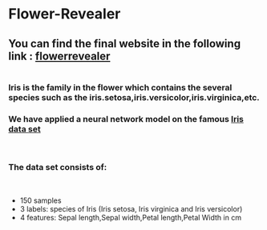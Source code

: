 # Flower-Revealer
<h2>You can find the final website in the following link : <a href ="http://flowerrevealer.pythonanywhere.com/">flowerrevealer</a></h2>
<img src= "https://raw.githubusercontent.com/ghaliBenji98//Flower-Revealer/master/Capture.png" alt="" height="x2">
<h3>Iris is the family in the flower which contains the several species such as the iris.setosa,iris.versicolor,iris.virginica,etc.</h3>
<h3>We have applied a neural network model on the famous <a href = 'https://raw.githubusercontent.com/ghaliBenji98/Flower-Revealer/master/iris.data'>Iris data set</a></h3><br>
<h3>The data set consists of:</h3><br>
<ul>
  <li>150 samples</li>
  <li>3 labels: species of Iris (Iris setosa, Iris virginica and Iris versicolor)</li>
  <li>4 features: Sepal length,Sepal width,Petal length,Petal Width in cm</li>
</ul>

